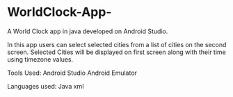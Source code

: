 # WorldClock-App-
A World Clock app in java developed on Android Studio.

In this app users can select selected cities from a list of cities on the second screen.
Selected Cities will be displayed on first screen along with their time using timezone values.

Tools Used:
Android Studio
Android Emulator

Languages used:
Java
xml
